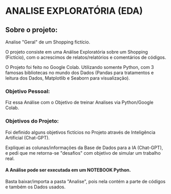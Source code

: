 # ANALISE EXPLORATÓRIA (EDA)

## Sobre o projeto:

Analise "Geral" de um Shopping fictício.

O projeto consiste em uma Análise Exploratória sobre um Shopping (Fictício), com o acrescimos de relatos/relatórios e comentários de códigos.

O Projeto foi feito no Google Colab. Utilizando somente Python, com 3 famosas bibliotecas no mundo dos Dados (Pandas para tratamentos e leitura dos Dados, Matplotlib e Seaborn para visualização).

### Objetivo Pessoal:

Fiz essa Análise com o Objetivo de treinar Analises via Python/Google Colab.

### Objetivos do Projeto:

Foi definido alguns objetivos fictícios no Projeto através de Inteligência Artificial (Chat-GPT).

Expliquei as colunas/informações da Base de Dados para a IA (Chat-GPT), e pedi que me retorna-se "desafios" com objetivo de simular um trabalho real.


#### A Análise pode ser executada em um NOTEBOOK Python.

Basta baixar/importa a pasta "Analise", pois nela contém a parte de códigos e também os Dados usados.
